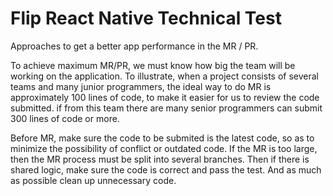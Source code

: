 # Flip React Native Technical Test

Approaches to get a better app performance in the MR / PR.

To achieve maximum MR/PR, we must know how big the team will be working on the application.
To illustrate, when a project consists of several teams and many junior programmers, the ideal way to do MR is
approximately 100 lines of code, to make it easier for us to review the code submitted. if from this team there are many senior programmers
can submit 300 lines of code or more.

Before MR, make sure the code to be submited is the latest code, so as to minimize the possibility of conflict
or outdated code. If the MR is too large, then the MR process must be split into several branches. Then
if there is shared logic, make sure the code is correct and pass the test. And as much as possible clean up unnecessary code.
